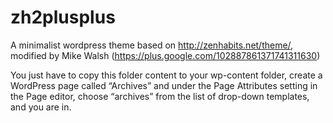 zh2plusplus
===========

A minimalist wordpress theme based on http://zenhabits.net/theme/, modified by Mike Walsh (https://plus.google.com/102887861371741311630)

You just have to copy this folder content to your wp-content folder, create a WordPress page called “Archives” and under the Page Attributes setting in the Page editor, choose “archives” from the list of drop-down templates, and you are in.

